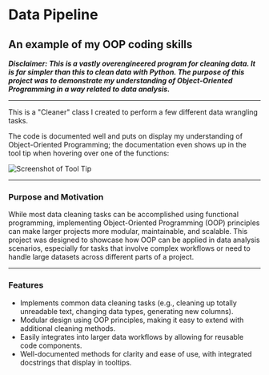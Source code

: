 # Data Pipeline

## An example of my OOP coding skills

_**Disclaimer: This is a vastly overengineered program for cleaning data. It is far simpler than this to clean data with Python. The purpose of this project was to demonstrate my understanding of Object-Oriented Programming in a way related to data analysis.**_

***

This is a "Cleaner" class I created to perform a few different data wrangling tasks.

The code is documented well and puts on display my understanding of Object-Oriented Programming; the documentation even shows up in the tool tip when hovering over one of the functions:

![Screenshot of Tool Tip](https://github.com/therealchriswoodward/OOP-Data-Cleaning/blob/main/Tool%20Tip%20Documentation.png?raw=true)
***
### Purpose and Motivation
While most data cleaning tasks can be accomplished using functional programming, implementing Object-Oriented Programming (OOP) principles can make larger projects more modular, maintainable, and scalable. This project was designed to showcase how OOP can be applied in data analysis scenarios, especially for tasks that involve complex workflows or need to handle large datasets across different parts of a project.
***
### Features
- Implements common data cleaning tasks (e.g., cleaning up totally unreadable text, changing data types, generating new columns).
- Modular design using OOP principles, making it easy to extend with additional cleaning methods.
- Easily integrates into larger data workflows by allowing for reusable code components.
- Well-documented methods for clarity and ease of use, with integrated docstrings that display in tooltips.
